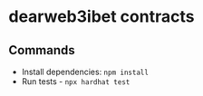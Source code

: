 # dearweb3ibet contracts

## Commands

- Install dependencies: `npm install`
- Run tests - `npx hardhat test`